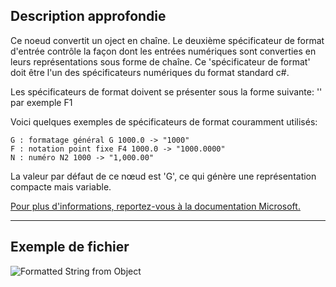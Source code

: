 ## Description approfondie
Ce noeud convertit un oject en chaîne. Le deuxième spécificateur de format d'entrée contrôle la façon dont les entrées numériques sont converties en leurs représentations sous forme de chaîne.
Ce 'spécificateur de format' doit être l'un des spécificateurs numériques du format standard c#.

Les spécificateurs de format doivent se présenter sous la forme suivante:
'<specifier><precision>' par exemple F1

Voici quelques exemples de spécificateurs de format couramment utilisés:
```
G : formatage général G 1000.0 -> "1000"
F : notation point fixe F4 1000.0 -> "1000.0000"
N : numéro N2 1000 -> "1,000.00"
```

La valeur par défaut de ce nœud est 'G', ce qui génère une représentation compacte mais variable.

[Pour plus d'informations, reportez-vous à la documentation Microsoft.](https://learn.microsoft.com/fr-fr/dotnet/standard/base-types/standard-numeric-format-strings#standard-format-specifiers)
___
## Exemple de fichier

![Formatted String from Object](./CoreNodeModels.FormattedStringFromObject_img.jpg)
